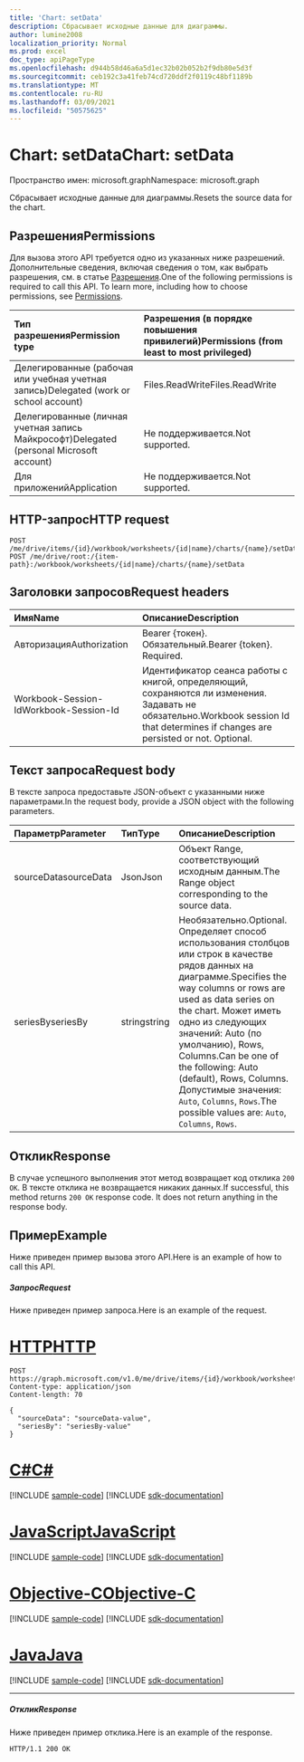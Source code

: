 ```yaml
---
title: 'Chart: setData'
description: Сбрасывает исходные данные для диаграммы.
author: lumine2008
localization_priority: Normal
ms.prod: excel
doc_type: apiPageType
ms.openlocfilehash: d944b58d46a6a5d1ec32b02b052b2f9db80e5d3f
ms.sourcegitcommit: ceb192c3a41feb74cd720ddf2f0119c48bf1189b
ms.translationtype: MT
ms.contentlocale: ru-RU
ms.lasthandoff: 03/09/2021
ms.locfileid: "50575625"
---
```

# <a name="chart-setdata"></a><span data-ttu-id="4e558-103">Chart: setData</span><span class="sxs-lookup"><span data-stu-id="4e558-103">Chart: setData</span></span>

<span data-ttu-id="4e558-104">Пространство имен: microsoft.graph</span><span class="sxs-lookup"><span data-stu-id="4e558-104">Namespace: microsoft.graph</span></span>

<span data-ttu-id="4e558-105">Сбрасывает исходные данные для диаграммы.</span><span class="sxs-lookup"><span data-stu-id="4e558-105">Resets the source data for the chart.</span></span>
## <a name="permissions"></a><span data-ttu-id="4e558-106">Разрешения</span><span class="sxs-lookup"><span data-stu-id="4e558-106">Permissions</span></span>
<span data-ttu-id="4e558-p101">Для вызова этого API требуется одно из указанных ниже разрешений. Дополнительные сведения, включая сведения о том, как выбрать разрешения, см. в статье [Разрешения](/graph/permissions-reference).</span><span class="sxs-lookup"><span data-stu-id="4e558-p101">One of the following permissions is required to call this API. To learn more, including how to choose permissions, see [Permissions](/graph/permissions-reference).</span></span>

|<span data-ttu-id="4e558-109">Тип разрешения</span><span class="sxs-lookup"><span data-stu-id="4e558-109">Permission type</span></span>      | <span data-ttu-id="4e558-110">Разрешения (в порядке повышения привилегий)</span><span class="sxs-lookup"><span data-stu-id="4e558-110">Permissions (from least to most privileged)</span></span>              |
|:--------------------|:---------------------------------------------------------|
|<span data-ttu-id="4e558-111">Делегированные (рабочая или учебная учетная запись)</span><span class="sxs-lookup"><span data-stu-id="4e558-111">Delegated (work or school account)</span></span> | <span data-ttu-id="4e558-112">Files.ReadWrite</span><span class="sxs-lookup"><span data-stu-id="4e558-112">Files.ReadWrite</span></span>    |
|<span data-ttu-id="4e558-113">Делегированные (личная учетная запись Майкрософт)</span><span class="sxs-lookup"><span data-stu-id="4e558-113">Delegated (personal Microsoft account)</span></span> | <span data-ttu-id="4e558-114">Не поддерживается.</span><span class="sxs-lookup"><span data-stu-id="4e558-114">Not supported.</span></span>    |
|<span data-ttu-id="4e558-115">Для приложений</span><span class="sxs-lookup"><span data-stu-id="4e558-115">Application</span></span> | <span data-ttu-id="4e558-116">Не поддерживается.</span><span class="sxs-lookup"><span data-stu-id="4e558-116">Not supported.</span></span> |

## <a name="http-request"></a><span data-ttu-id="4e558-117">HTTP-запрос</span><span class="sxs-lookup"><span data-stu-id="4e558-117">HTTP request</span></span>
<!-- { "blockType": "ignored" } -->
```http
POST /me/drive/items/{id}/workbook/worksheets/{id|name}/charts/{name}/setData
POST /me/drive/root:/{item-path}:/workbook/worksheets/{id|name}/charts/{name}/setData

```
## <a name="request-headers"></a><span data-ttu-id="4e558-118">Заголовки запросов</span><span class="sxs-lookup"><span data-stu-id="4e558-118">Request headers</span></span>
| <span data-ttu-id="4e558-119">Имя</span><span class="sxs-lookup"><span data-stu-id="4e558-119">Name</span></span>       | <span data-ttu-id="4e558-120">Описание</span><span class="sxs-lookup"><span data-stu-id="4e558-120">Description</span></span>|
|:---------------|:----------|
| <span data-ttu-id="4e558-121">Авторизация</span><span class="sxs-lookup"><span data-stu-id="4e558-121">Authorization</span></span>  | <span data-ttu-id="4e558-p102">Bearer {токен}. Обязательный.</span><span class="sxs-lookup"><span data-stu-id="4e558-p102">Bearer {token}. Required.</span></span> |
| <span data-ttu-id="4e558-124">Workbook-Session-Id</span><span class="sxs-lookup"><span data-stu-id="4e558-124">Workbook-Session-Id</span></span>  | <span data-ttu-id="4e558-p103">Идентификатор сеанса работы с книгой, определяющий, сохраняются ли изменения. Задавать не обязательно.</span><span class="sxs-lookup"><span data-stu-id="4e558-p103">Workbook session Id that determines if changes are persisted or not. Optional.</span></span>|

## <a name="request-body"></a><span data-ttu-id="4e558-127">Текст запроса</span><span class="sxs-lookup"><span data-stu-id="4e558-127">Request body</span></span>
<span data-ttu-id="4e558-128">В тексте запроса предоставьте JSON-объект с указанными ниже параметрами.</span><span class="sxs-lookup"><span data-stu-id="4e558-128">In the request body, provide a JSON object with the following parameters.</span></span>

| <span data-ttu-id="4e558-129">Параметр</span><span class="sxs-lookup"><span data-stu-id="4e558-129">Parameter</span></span>    | <span data-ttu-id="4e558-130">Тип</span><span class="sxs-lookup"><span data-stu-id="4e558-130">Type</span></span>   |<span data-ttu-id="4e558-131">Описание</span><span class="sxs-lookup"><span data-stu-id="4e558-131">Description</span></span>|
|:---------------|:--------|:----------|
|<span data-ttu-id="4e558-132">sourceData</span><span class="sxs-lookup"><span data-stu-id="4e558-132">sourceData</span></span>|<span data-ttu-id="4e558-133">Json</span><span class="sxs-lookup"><span data-stu-id="4e558-133">Json</span></span>|<span data-ttu-id="4e558-134">Объект Range, соответствующий исходным данным.</span><span class="sxs-lookup"><span data-stu-id="4e558-134">The Range object corresponding to the source data.</span></span>|
|<span data-ttu-id="4e558-135">seriesBy</span><span class="sxs-lookup"><span data-stu-id="4e558-135">seriesBy</span></span>|<span data-ttu-id="4e558-136">string</span><span class="sxs-lookup"><span data-stu-id="4e558-136">string</span></span>|<span data-ttu-id="4e558-137">Необязательно.</span><span class="sxs-lookup"><span data-stu-id="4e558-137">Optional.</span></span> <span data-ttu-id="4e558-138">Определяет способ использования столбцов или строк в качестве рядов данных на диаграмме.</span><span class="sxs-lookup"><span data-stu-id="4e558-138">Specifies the way columns or rows are used as data series on the chart.</span></span> <span data-ttu-id="4e558-139">Может иметь одно из следующих значений: Auto (по умолчанию), Rows, Columns.</span><span class="sxs-lookup"><span data-stu-id="4e558-139">Can be one of the following: Auto (default), Rows, Columns.</span></span>  <span data-ttu-id="4e558-140">Допустимые значения: `Auto`, `Columns`, `Rows`.</span><span class="sxs-lookup"><span data-stu-id="4e558-140">The possible values are: `Auto`, `Columns`, `Rows`.</span></span>|

## <a name="response"></a><span data-ttu-id="4e558-141">Отклик</span><span class="sxs-lookup"><span data-stu-id="4e558-141">Response</span></span>

<span data-ttu-id="4e558-p105">В случае успешного выполнения этот метод возвращает код отклика `200 OK`. В тексте отклика не возвращается никаких данных.</span><span class="sxs-lookup"><span data-stu-id="4e558-p105">If successful, this method returns `200 OK` response code. It does not return anything in the response body.</span></span>

## <a name="example"></a><span data-ttu-id="4e558-144">Пример</span><span class="sxs-lookup"><span data-stu-id="4e558-144">Example</span></span>
<span data-ttu-id="4e558-145">Ниже приведен пример вызова этого API.</span><span class="sxs-lookup"><span data-stu-id="4e558-145">Here is an example of how to call this API.</span></span>
##### <a name="request"></a><span data-ttu-id="4e558-146">Запрос</span><span class="sxs-lookup"><span data-stu-id="4e558-146">Request</span></span>
<span data-ttu-id="4e558-147">Ниже приведен пример запроса.</span><span class="sxs-lookup"><span data-stu-id="4e558-147">Here is an example of the request.</span></span>

# <a name="http"></a>[<span data-ttu-id="4e558-148">HTTP</span><span class="sxs-lookup"><span data-stu-id="4e558-148">HTTP</span></span>](#tab/http)
<!-- {
  "blockType": "request",
  "name": "chart_setdata"
}-->
```http
POST https://graph.microsoft.com/v1.0/me/drive/items/{id}/workbook/worksheets/{id|name}/charts/{name}/setData
Content-type: application/json
Content-length: 70

{
  "sourceData": "sourceData-value",
  "seriesBy": "seriesBy-value"
}
```
# <a name="c"></a>[<span data-ttu-id="4e558-149">C#</span><span class="sxs-lookup"><span data-stu-id="4e558-149">C#</span></span>](#tab/csharp)
[!INCLUDE [sample-code](../includes/snippets/csharp/chart-setdata-csharp-snippets.md)]
[!INCLUDE [sdk-documentation](../includes/snippets/snippets-sdk-documentation-link.md)]

# <a name="javascript"></a>[<span data-ttu-id="4e558-150">JavaScript</span><span class="sxs-lookup"><span data-stu-id="4e558-150">JavaScript</span></span>](#tab/javascript)
[!INCLUDE [sample-code](../includes/snippets/javascript/chart-setdata-javascript-snippets.md)]
[!INCLUDE [sdk-documentation](../includes/snippets/snippets-sdk-documentation-link.md)]

# <a name="objective-c"></a>[<span data-ttu-id="4e558-151">Objective-C</span><span class="sxs-lookup"><span data-stu-id="4e558-151">Objective-C</span></span>](#tab/objc)
[!INCLUDE [sample-code](../includes/snippets/objc/chart-setdata-objc-snippets.md)]
[!INCLUDE [sdk-documentation](../includes/snippets/snippets-sdk-documentation-link.md)]

# <a name="java"></a>[<span data-ttu-id="4e558-152">Java</span><span class="sxs-lookup"><span data-stu-id="4e558-152">Java</span></span>](#tab/java)
[!INCLUDE [sample-code](../includes/snippets/java/chart-setdata-java-snippets.md)]
[!INCLUDE [sdk-documentation](../includes/snippets/snippets-sdk-documentation-link.md)]

---


##### <a name="response"></a><span data-ttu-id="4e558-153">Отклик</span><span class="sxs-lookup"><span data-stu-id="4e558-153">Response</span></span>
<span data-ttu-id="4e558-154">Ниже приведен пример отклика.</span><span class="sxs-lookup"><span data-stu-id="4e558-154">Here is an example of the response.</span></span> 
<!-- {
  "blockType": "response"
} -->
```http
HTTP/1.1 200 OK
```

<!-- uuid: 8fcb5dbc-d5aa-4681-8e31-b001d5168d79
2015-10-25 14:57:30 UTC -->
<!-- {
  "type": "#page.annotation",
  "description": "Chart: setData",
  "keywords": "",
  "section": "documentation",
  "tocPath": "",
  "suppressions": [
  ]
}-->

